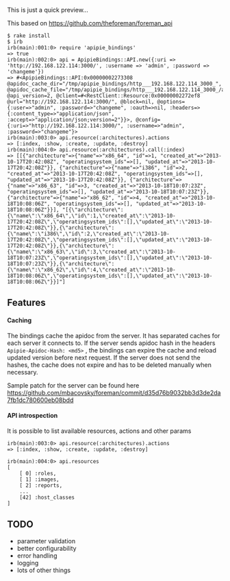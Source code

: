This is just a quick preview...

This based on https://github.com/theforeman/foreman_api

```
$ rake install
$ irb
irb(main):001:0> require 'apipie_bindings'
=> true
irb(main):002:0> api = ApipieBindings::API.new({:uri => 'http://192.168.122.114:3000/', :username => 'admin', :password => 'changeme'})
=> #<ApipieBindings::API:0x00000002273308 @apidoc_cache_dir="/tmp/apipie_bindings/http___192.168.122.114_3000_", @apidoc_cache_file="/tmp/apipie_bindings/http___192.168.122.114_3000_/apidoc.json", @api_version=2, @client=#<RestClient::Resource:0x00000002272ef8 @url="http://192.168.122.114:3000/", @block=nil, @options={:user=>"admin", :password=>"changeme", :oauth=>nil, :headers=>{:content_type=>"application/json", :accept=>"application/json;version=2"}}>, @config={:uri=>"http://192.168.122.114:3000/", :username=>"admin", :password=>"changeme"}>
irb(main):003:0> api.resource(:architectures).actions
=> [:index, :show, :create, :update, :destroy]
irb(main):004:0> api.resource(:architectures).call(:index)
=> [[{"architecture"=>{"name"=>"x86_64", "id"=>1, "created_at"=>"2013-10-17T20:42:08Z", "operatingsystem_ids"=>[], "updated_at"=>"2013-10-17T20:42:08Z"}}, {"architecture"=>{"name"=>"i386", "id"=>2, "created_at"=>"2013-10-17T20:42:08Z", "operatingsystem_ids"=>[], "updated_at"=>"2013-10-17T20:42:08Z"}}, {"architecture"=>{"name"=>"x86_63", "id"=>3, "created_at"=>"2013-10-18T10:07:23Z", "operatingsystem_ids"=>[], "updated_at"=>"2013-10-18T10:07:23Z"}}, {"architecture"=>{"name"=>"x86_62", "id"=>4, "created_at"=>"2013-10-18T10:08:06Z", "operatingsystem_ids"=>[], "updated_at"=>"2013-10-18T10:08:06Z"}}], "[{\"architecture\":{\"name\":\"x86_64\",\"id\":1,\"created_at\":\"2013-10-17T20:42:08Z\",\"operatingsystem_ids\":[],\"updated_at\":\"2013-10-17T20:42:08Z\"}},{\"architecture\":{\"name\":\"i386\",\"id\":2,\"created_at\":\"2013-10-17T20:42:08Z\",\"operatingsystem_ids\":[],\"updated_at\":\"2013-10-17T20:42:08Z\"}},{\"architecture\":{\"name\":\"x86_63\",\"id\":3,\"created_at\":\"2013-10-18T10:07:23Z\",\"operatingsystem_ids\":[],\"updated_at\":\"2013-10-18T10:07:23Z\"}},{\"architecture\":{\"name\":\"x86_62\",\"id\":4,\"created_at\":\"2013-10-18T10:08:06Z\",\"operatingsystem_ids\":[],\"updated_at\":\"2013-10-18T10:08:06Z\"}}]"]

```

Features
--------

#### Caching
The bindings cache the apidoc from the server. It has separated caches for each server it connects to. If the server sends apidoc hash in the headers ```Apipie-Apidoc-Hash: <md5>``` , the bindings can expire the cache and reload updated version before next request. If the server does not send the hashes, the cache does not expire and has to be deleted manually when necessary.

Sample patch for the server can be found here https://github.com/mbacovsky/foreman/commit/d35d76b9032bb3d3de2da7fb1dc780600eb08bdd

#### API introspection
It is possible to list available resources, actions and other params

```
irb(main):003:0> api.resource(:architectures).actions
=> [:index, :show, :create, :update, :destroy]

irb(main):004:0> api.resources
[
    [ 0] :roles,
    [ 1] :images,
    [ 2] :reports,
    ...
    [42] :host_classes
]
```



TODO
----
* parameter validation
* better configurability
* error handling
* logging
* lots of other things
